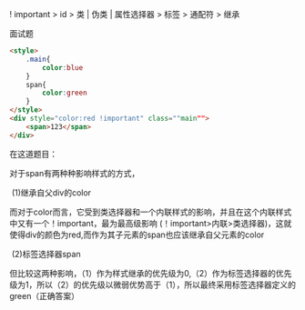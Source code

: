 ! important > id > 类 | 伪类 | 属性选择器 > 标签 > 通配符 > 继承

面试题

```html
<style>
    .main{
        color:blue
    }
    span{
        color:green
    }
</style>
<div style="color:red !important" class=""main"">
    <span>123</span>
</div>
```

在这道题目：

对于span有两种种影响样式的方式，

 (1)继承自父div的color

 而对于color而言，它受到类选择器和一个内联样式的影响，并且在这个内联样式中又有一个！important，最为最高级影响 (！important>内联>类选择器)，这就使得div的颜色为red,而作为其子元素的span也应该继承自父元素的color  

 (2)标签选择器span

但比较这两种影响，（1）作为样式继承的优先级为0,（2）作为标签选择器的优先级为1，所以（2）的优先级以微弱优势高于（1），所以最终采用标签选择器定义的green（正确答案）